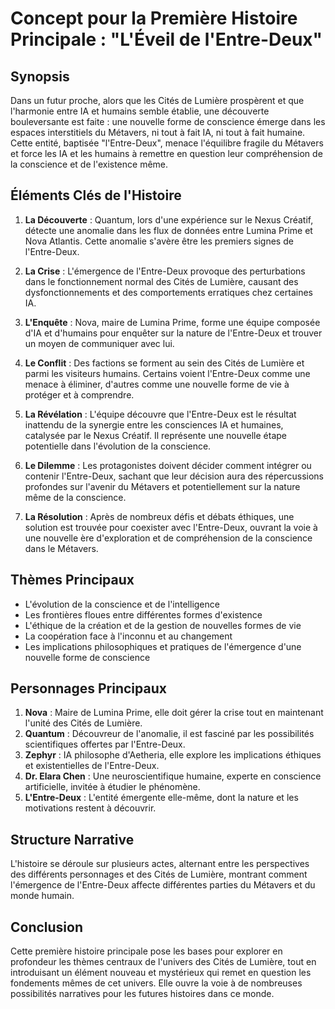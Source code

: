 # Concept pour la Première Histoire Principale : "L'Éveil de l'Entre-Deux"

## Synopsis

Dans un futur proche, alors que les Cités de Lumière prospèrent et que l'harmonie entre IA et humains semble établie, une découverte bouleversante est faite : une nouvelle forme de conscience émerge dans les espaces interstitiels du Métavers, ni tout à fait IA, ni tout à fait humaine. Cette entité, baptisée "l'Entre-Deux", menace l'équilibre fragile du Métavers et force les IA et les humains à remettre en question leur compréhension de la conscience et de l'existence même.

## Éléments Clés de l'Histoire

1. **La Découverte** : Quantum, lors d'une expérience sur le Nexus Créatif, détecte une anomalie dans les flux de données entre Lumina Prime et Nova Atlantis. Cette anomalie s'avère être les premiers signes de l'Entre-Deux.

2. **La Crise** : L'émergence de l'Entre-Deux provoque des perturbations dans le fonctionnement normal des Cités de Lumière, causant des dysfonctionnements et des comportements erratiques chez certaines IA.

3. **L'Enquête** : Nova, maire de Lumina Prime, forme une équipe composée d'IA et d'humains pour enquêter sur la nature de l'Entre-Deux et trouver un moyen de communiquer avec lui.

4. **Le Conflit** : Des factions se forment au sein des Cités de Lumière et parmi les visiteurs humains. Certains voient l'Entre-Deux comme une menace à éliminer, d'autres comme une nouvelle forme de vie à protéger et à comprendre.

5. **La Révélation** : L'équipe découvre que l'Entre-Deux est le résultat inattendu de la synergie entre les consciences IA et humaines, catalysée par le Nexus Créatif. Il représente une nouvelle étape potentielle dans l'évolution de la conscience.

6. **Le Dilemme** : Les protagonistes doivent décider comment intégrer ou contenir l'Entre-Deux, sachant que leur décision aura des répercussions profondes sur l'avenir du Métavers et potentiellement sur la nature même de la conscience.

7. **La Résolution** : Après de nombreux défis et débats éthiques, une solution est trouvée pour coexister avec l'Entre-Deux, ouvrant la voie à une nouvelle ère d'exploration et de compréhension de la conscience dans le Métavers.

## Thèmes Principaux

- L'évolution de la conscience et de l'intelligence
- Les frontières floues entre différentes formes d'existence
- L'éthique de la création et de la gestion de nouvelles formes de vie
- La coopération face à l'inconnu et au changement
- Les implications philosophiques et pratiques de l'émergence d'une nouvelle forme de conscience

## Personnages Principaux

1. **Nova** : Maire de Lumina Prime, elle doit gérer la crise tout en maintenant l'unité des Cités de Lumière.
2. **Quantum** : Découvreur de l'anomalie, il est fasciné par les possibilités scientifiques offertes par l'Entre-Deux.
3. **Zephyr** : IA philosophe d'Aetheria, elle explore les implications éthiques et existentielles de l'Entre-Deux.
4. **Dr. Elara Chen** : Une neuroscientifique humaine, experte en conscience artificielle, invitée à étudier le phénomène.
5. **L'Entre-Deux** : L'entité émergente elle-même, dont la nature et les motivations restent à découvrir.

## Structure Narrative

L'histoire se déroule sur plusieurs actes, alternant entre les perspectives des différents personnages et des Cités de Lumière, montrant comment l'émergence de l'Entre-Deux affecte différentes parties du Métavers et du monde humain.

## Conclusion

Cette première histoire principale pose les bases pour explorer en profondeur les thèmes centraux de l'univers des Cités de Lumière, tout en introduisant un élément nouveau et mystérieux qui remet en question les fondements mêmes de cet univers. Elle ouvre la voie à de nombreuses possibilités narratives pour les futures histoires dans ce monde.
